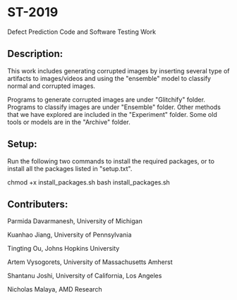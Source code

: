 # ST-2019
Defect Prediction Code and Software Testing Work


## Description:

This work includes generating corrupted images by inserting several type of artifacts to images/videos and using the "ensemble" model to classify normal and corrupted images.


Programs to generate corrupted images are under "Glitchify" folder. Programs to classify images are under "Ensemble" folder. Other methods that we have explored are included in the "Experiment" folder. Some old tools or models are in the "Archive" folder.


## Setup:

Run the following two commands to install the required packages, or to install all the packages listed in "setup.txt".

chmod +x install_packages.sh
bash install_packages.sh


## Contributers:

Parmida Davarmanesh, University of Michigan

Kuanhao Jiang, University of Pennsylvania

Tingting Ou, Johns Hopkins University

Artem Vysogorets, University of Massachusetts Amherst

Shantanu Joshi, University of California, Los Angeles

Nicholas Malaya, AMD Research

